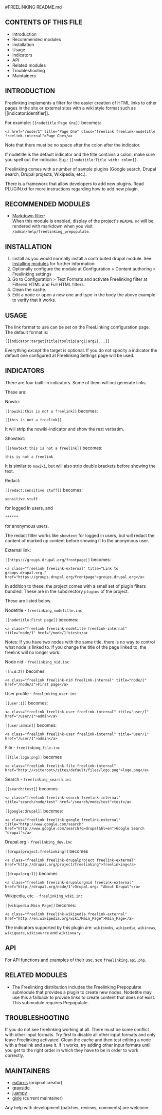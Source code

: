 #FREELINKING README.md


## CONTENTS OF THIS FILE

* Introduction
* Recommended modules
* Installation
* Usage
* Indicators
* API
* Related modules
* Troubleshooting
* Maintainers


## INTRODUCTION

Freelinking implements a filter for the easier creation of HTML links
to other pages in the site or external sites with a wiki style format
such as [[indicator:identifier]].

For example: `[[nodetitle:Page One]]` becomes:

    <a href="/node/1" title="Page One" class="freelink freelink-nodetitle freelink-internal">Page One</a>

Note that there must be no space after the colon after the indicator.

If nodetitle is the default indicator and the title contains a colon,
make sure you spell out the indicator.
E.g.: `[[nodetitle:Title with: colon]]`.

Freelinking comes with a number of sample plugins (Google search,
Drupal search, Drupal projects, Wikipedia, etc.).

There is a framework that allow developers to add new plugins. Read
PLUGIN.txt for more instructions regarding how to add new plugin.


## RECOMMENDED MODULES

* [Markdown filter][1]:<br>
  When this module is enabled, display of the project's `README.md` will be
  rendered with markdown when you visit `/admin/help/freelinking_prepopulate`.


## INSTALLATION

1. Install as you would normally install a contributed drupal
   module. See: [Installing modules][2] for further information.
2. Optionally configure the module at Configuration > Content
   authoring > Freelinking settings
3. Go to Configuration > Text Formats and activate Freelinking filter
   at Filtered HTML and Full HTML filters.
4. Clean the cache.
5. Edit a node or open a new one and type in the body the above
   example to verify that it works.


## USAGE

The link format to use can be set on the FreeLinking configuration
page. The default format is:

    [[indicator:target|title|tooltip|arg1|arg2|...]]

Everything *except* the target is optional. If you do not specity a
indicator the default one configured at Freelinking Settings page will
be used.


## INDICATORS

There are four built-in indicators. Some of them will not generate links.

These are:

Nowiki: 

`[[nowiki:this is not a freelink]]` becomes:

    [[this is not a freelink]]

It will strip the nowiki-indicator and show the rest verbatim.

Showtext:

`[[showtext:this is not a freelink]]` becomes:

    this is not a freelink

It is similar to `nowiki`, but will also strip double brackets before
showing the text.

Redact: 

`[[redact:sensitive stuff]]` becomes:

    sensitive stuff

for logged in users, and 

    ******

for anonymous users.

The redact filter works like `showtext` for logged in users, but will
redact the content of marked up content before showing it to the
anonymous user.

External link:

`[[https://groups.drupal.org/frontpage]]` becomes:

    <a class="freelink freelink-external" title="Link to groups.drupal.org." href="https://groups.drupal.org/frontpage">groups.drupal.org</a>

In addition to these, the project comes with a small set of plugin
filters bundled.  These are in the subdirectory `plugins` of the
project.

These are listed below.

Nodetitle - `freelinking_nodetitle.inc`

`[[nodetitle:First page]]` becomes:

    <a class="freelink freelink-nodetitle freelink-internal" title="node/1" href="/node/1">test</a>

Notes: If you have two nodes with the same title, there is no way to control what node is linked to. 
If you change the title of the page linked to, the freelink will no longer work.

Node nid - `freelinking_nid.inc`

`[[nid:2]]` becomes:

    <a class="freelink freelink-nid freelink-internal" title="node/2" href="/node/2">First page</a>

User profile - `freelinking_user.inc`

`[[user:1]]` becomes:

    <a class="freelink freelink-user freelink-internal" title="user/1" href="/user/1">admin</a>

`[[user:admin]]` becomes:

    <a class="freelink freelink-user freelink-internal" title="user/1" href="/user/1">admin</a>

File - `freelinking_file.inc`

`[[file:logo.png]]` becomes

    <a class="freelink freelink-file freelink-internal" href="http://<siteroot>/sites/default/files/logo.png">logo.png</a>

Search - `freelinking_search.inc`

`[[search:test]]` becomes:

    <a class="freelink freelink-search freelink-internal" title="search/node/test" href="/search/node/test">test</a>

`[[google:drupal]]` becomes:

    <a class="freelink freelink-google freelink-external" title="http://www.google.com/search" href="http://www.google.com/search?q=drupal&hl=en">Google Search "drupal"</a>

Drupal.org - `freelinking_dev.inc`

`[[drupalproject:freelinking]]` becomes

    <a class="freelink freelink-drupalproject freelink-external" href="http://drupal.org/project/freelinking">freelinking</a>

`[[drupalorg:1]]` becomes

    <a class="freelink freelink-drupalorgnid freelink-external" href="http://drupal.org/node/1">Drupal.org: "About Drupal"</a>

Wikipedia, etc. - `freelinking_wiki.inc`

`[[wikipedia:Main Page]]` becomes:

    <a class="freelink freelink-wikipedia freelink-external" href="http://en.wikipedia.org/wiki/Main_Page">Main_Page</a>

The indicators supported by this plugin are: `wikibooks`, `wikipedia`,
`wikinews`, `wikiquote`, `wikisource` and `wiktionary`.


## API

For API functions and examples of their use, see
`freelinking.api.php`.


## RELATED MODULES

* The Freelinking distribution includes the Freelinking Prepopulate
  submodule that provides a plugin to create new nodes. Nodetitle may
  use this a fallback to provide links to create content that does not
  exist. This submodule requires Prepopulate.


## TROUBLESHOOTING

If you do not see freelinking working at all. There must be some
conflict with other input formats. Try first to disable all other
input formats and only leave Freelinking activated.  Clean the cache
and then test editing a node with a freelink and save it. If it works,
try adding other input formats until you get to the right order in
which they have to be in order to work correctly.


## MAINTAINERS

* [eafarris](https://www.drupal.org/user/812) (original creator)
* [grayside](https://www.drupal.org/u/grayside)
* [juampy](https://www.drupal.org/u/juampy)
* [gisle](https://www.drupal.org/u/gisle) (current maintainer)

Any help with development (patches, reviews, comments) are welcome.


[1]: https://www.drupal.org/project/markdown
[2]: https://drupal.org/documentation/install/modules-themes/modules-7